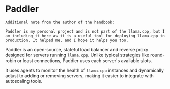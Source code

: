 # Paddler

```admonish
Additional note from the author of the handbook: 

Paddler is my personal project and is not part of the llama.cpp, but I am including it here as it is a useful tool for deploying llama.cpp in production. It helped me, and I hope it helps you too.
```

Paddler is an open-source, stateful load balancer and reverse proxy designed for servers running `llama.cpp`. Unlike typical strategies like round-robin or least connections, Paddler uses each server's available slots. 

It uses agents to monitor the health of `llama.cpp` instances and dynamically adjust to adding or removing servers, making it easier to integrate with autoscaling tools.

